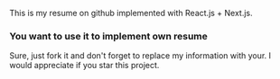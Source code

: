 This is my resume on github implemented with React.js + Next.js.

### You want to use it to implement own resume

Sure, just fork it and don't forget to replace my information with your. I would appreciate if you star this project.